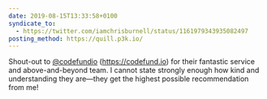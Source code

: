 ```yaml
---
date: 2019-08-15T13:33:58+0100
syndicate_to:
  - https://twitter.com/iamchrisburnell/status/1161979343935082497
posting_method: https://quill.p3k.io/
---
```


Shout-out to <a href="https://twitter.com/codefundio">@codefundio</a> (<a href="https://codefund.io" rel="external">https://codefund.io</a>) for their fantastic service and above-and-beyond team. I cannot state strongly enough how kind and understanding they are—they get the highest possible recommendation from me!
